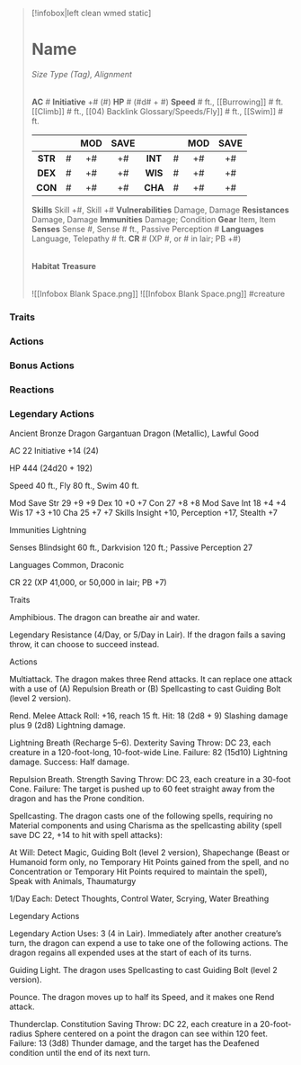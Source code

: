 > [!infobox|left clean wmed static]
> # Name
> *Size Type (Tag), Alignment*
> 
> | |
> | - |
> **AC** # **Initiative** +# (#)
> **HP** # (#d# + #)
> **Speed** # ft., [[Burrowing]] # ft. [[Climb]] # ft., [[04) Backlink Glossary/Speeds/Fly]] # ft., [[Swim]] # ft.
> 
> | | | MOD | SAVE | | | MOD | SAVE |
> | :-: | :-: | :-: | :-: | :-: | :-: | :-: | :-: |
> | **STR** | # | +# | +# | **INT** | # | +# | +# | 
> | **DEX** | # | +# | +# | **WIS** | # | +# | +# |
> | **CON** | # | +# | +# | **CHA** | # | +# | +# |
> **Skills** Skill +#, Skill +#
> **Vulnerabilities** Damage, Damage
> **Resistances** Damage, Damage
> **Immunities** Damage; Condition
> **Gear** Item, Item
> **Senses** Sense #, Sense # ft., Passive Perception #
> **Languages** Language, Telepathy # ft.
> **CR** # (XP #, or # in lair; PB +#)
>
> | |
> | - |
> **Habitat**
> **Treasure**
> 
> | |
> | - |
> ![[Infobox Blank Space.png]]
> ![[Infobox Blank Space.png]]
> #creature 


### Traits
### Actions
### Bonus Actions
### Reactions
### Legendary Actions
Ancient Bronze Dragon
Gargantuan Dragon (Metallic), Lawful Good

AC 22 Initiative +14 (24)

HP 444 (24d20 + 192)

Speed 40 ft., Fly 80 ft., Swim 40 ft.

Mod	Save
Str	29	+9	+9
Dex	10	+0	+7
Con	27	+8	+8
Mod	Save
Int	18	+4	+4
Wis	17	+3	+10
Cha	25	+7	+7
Skills Insight +10, Perception +17, Stealth +7

Immunities Lightning

Senses Blindsight 60 ft., Darkvision 120 ft.; Passive Perception 27

Languages Common, Draconic

CR 22 (XP 41,000, or 50,000 in lair; PB +7)

Traits

Amphibious. The dragon can breathe air and water.

Legendary Resistance (4/Day, or 5/Day in Lair). If the dragon fails a saving throw, it can choose to succeed instead.

Actions

Multiattack. The dragon makes three Rend attacks. It can replace one attack with a use of (A) Repulsion Breath or (B) Spellcasting to cast Guiding Bolt (level 2 version).

Rend. Melee Attack Roll: +16, reach 15 ft. Hit: 18 (2d8 + 9) Slashing damage plus 9 (2d8) Lightning damage.

Lightning Breath (Recharge 5–6). Dexterity Saving Throw: DC 23, each creature in a 120-foot-long, 10-foot-wide Line. Failure: 82 (15d10) Lightning damage. Success: Half damage.

Repulsion Breath. Strength Saving Throw: DC 23, each creature in a 30-foot Cone. Failure: The target is pushed up to 60 feet straight away from the dragon and has the Prone condition.

Spellcasting. The dragon casts one of the following spells, requiring no Material components and using Charisma as the spellcasting ability (spell save DC 22, +14 to hit with spell attacks):

At Will: Detect Magic, Guiding Bolt (level 2 version), Shapechange (Beast or Humanoid form only, no Temporary Hit Points gained from the spell, and no Concentration or Temporary Hit Points required to maintain the spell), Speak with Animals, Thaumaturgy

1/Day Each: Detect Thoughts, Control Water, Scrying, Water Breathing

Legendary Actions

Legendary Action Uses: 3 (4 in Lair). Immediately after another creature’s turn, the dragon can expend a use to take one of the following actions. The dragon regains all expended uses at the start of each of its turns.

Guiding Light. The dragon uses Spellcasting to cast Guiding Bolt (level 2 version).

Pounce. The dragon moves up to half its Speed, and it makes one Rend attack.

Thunderclap. Constitution Saving Throw: DC 22, each creature in a 20-foot-radius Sphere centered on a point the dragon can see within 120 feet. Failure: 13 (3d8) Thunder damage, and the target has the Deafened condition until the end of its next turn.